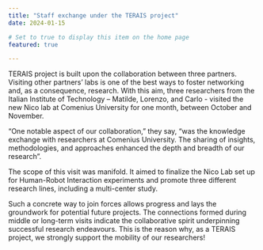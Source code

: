 ```yaml
---
title: "Staff exchange under the TERAIS project"
date: 2024-01-15

# Set to true to display this item on the home page
featured: true

---
```

TERAIS project is built upon the collaboration between three partners. Visiting other partners’ labs is one of the best ways to foster networking and, as a consequence, research. With this aim, three researchers from the Italian Institute of Technology – Matilde, Lorenzo, and Carlo - visited the new Nico lab at Comenius University for one month, between October and November.

“One notable aspect of our collaboration,” they say, “was the knowledge exchange with researchers at Comenius University. The sharing of insights, methodologies, and approaches enhanced the depth and breadth of our research”.

The scope of this visit was manifold. It aimed to finalize the Nico Lab set up for Human-Robot Interaction experiments and promote three different research lines, including a multi-center study.

Such a concrete way to join forces allows progress and lays the groundwork for potential future projects. The connections formed during middle or long-term visits indicate the collaborative spirit underpinning successful research endeavours. This is the reason why, as a TERAIS project, we strongly support the mobility of our researchers!
